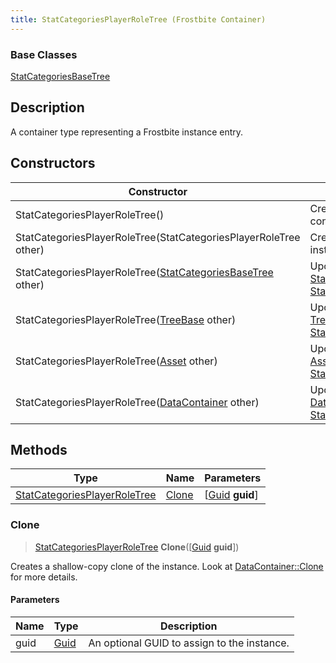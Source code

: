 ```yaml
---
title: StatCategoriesPlayerRoleTree (Frostbite Container)
---
```

### Base Classes

[StatCategoriesBaseTree](StatCategoriesBaseTree)

## Description

A container type representing a Frostbite instance entry.

## Constructors

| Constructor                                                                             | Description                                                                                                                                     |
| --------------------------------------------------------------------------------------- | ----------------------------------------------------------------------------------------------------------------------------------------------- |
| StatCategoriesPlayerRoleTree()                                                          | Create a new instance of this container type.                                                                                                   |
| StatCategoriesPlayerRoleTree(StatCategoriesPlayerRoleTree other)                        | Create a reference copy of an instance of the same type.                                                                                        |
| StatCategoriesPlayerRoleTree([StatCategoriesBaseTree](StatCategoriesBaseTree) other)    | Upcast an instance of type [StatCategoriesBaseTree](StatCategoriesBaseTree) to [StatCategoriesPlayerRoleTree](StatCategoriesPlayerRoleTree).    |
| StatCategoriesPlayerRoleTree([TreeBase](TreeBase) other)                                | Upcast an instance of type [TreeBase](TreeBase) to [StatCategoriesPlayerRoleTree](StatCategoriesPlayerRoleTree).                                |
| StatCategoriesPlayerRoleTree([Asset](Asset) other)                                      | Upcast an instance of type [Asset](Asset) to [StatCategoriesPlayerRoleTree](StatCategoriesPlayerRoleTree).                                      |
| StatCategoriesPlayerRoleTree([DataContainer](/vext/ref/cls/shr/datacontainer) other) | Upcast an instance of type [DataContainer](/vext/ref/cls/shr/datacontainer) to [StatCategoriesPlayerRoleTree](StatCategoriesPlayerRoleTree). |

## Methods

| Type                                                         | Name            | Parameters                                     |
| ------------------------------------------------------------ | --------------- | ---------------------------------------------- |
| [StatCategoriesPlayerRoleTree](StatCategoriesPlayerRoleTree) | [Clone](#clone) | \[[Guid](/vext/ref/cls/shr/guid) **guid**\] |

### Clone

> [StatCategoriesPlayerRoleTree](StatCategoriesPlayerRoleTree) **Clone**(\[[Guid](/vext/ref/cls/shr/guid) **guid**\])

Creates a shallow-copy clone of the instance. Look at [DataContainer::Clone](/vext/ref/cls/shr/datacontainer#clone) for more details.

#### Parameters

| Name | Type         | Description                                 |
| ---- | ------------ | ------------------------------------------- |
| guid | [Guid](Guid) | An optional GUID to assign to the instance. |
